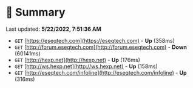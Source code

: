 # 📖 Summary
Last updated: **5/22/2022, 7:51:36 AM**

- `GET` [https://eseqtech.com](https://eseqtech.com) - **Up** (358ms)
- `GET` [http://forum.eseqtech.com](http://forum.eseqtech.com) - **Down** (60141ms)
- `GET` [http://hexp.net](http://hexp.net) - **Up** (176ms)
- `GET` [http://ws.hexp.net](http://ws.hexp.net) - **Up** (158ms)
- `GET` [http://eseqtech.com/infoline](http://eseqtech.com/infoline) - **Up** (316ms)
